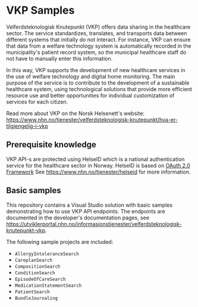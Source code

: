 # VKP Samples
Velferdsteknologisk Knutepunkt (VKP) offers data sharing in the healthcare sector. 
The service standardizes, translates, and transports data between different systems that 
initially do not interact. For instance, VKP can ensure that data from a welfare technology 
system is automatically recorded in the municipality's patient record system, so the 
municipal healthcare staff do not have to manually enter this information.

In this way, VKP supports the development of new healthcare services in the use of welfare 
technology and digital home monitoring. The main purpose of the service is to contribute 
to the development of a sustainable healthcare system, using technological solutions 
that provide more efficient resource use and better opportunities for individual 
customization of services for each citizen.

Read more about VKP on the Norsk Helsenett's website:
https://www.nhn.no/tjenester/velferdsteknologisk-knutepunkt/hva-er-tilgjengelig-i-vkp

## Prerequisite knowledge
VKP API-s are protected using HelseID which is a national authentication service for the 
healthcare sector in Norway. HelseID is based on [OAuth 2.0 Framework](https://oauth.net/2/) See https://www.nhn.no/tjenester/helseid for more information.

## Basic samples
This repository contains a Visual Studio solution with basic samples demonstrating how to use VKP API endpoints. The endpoints are documented in the developer's documentation pages, see https://utviklerportal.nhn.no/informasjonstjenester/velferdsteknologisk-knutepunkt-vkp.

The following sample projects are included:

* `AllergyIntoleranceSearch`
* `CareplanSearch`
* `CompositionSearch`
* `ConditionSearch`
* `EpisodeOfCareSearch`
* `MedicationStatementSearch`
* `PatientSearch`
* `BundleJournaling`
